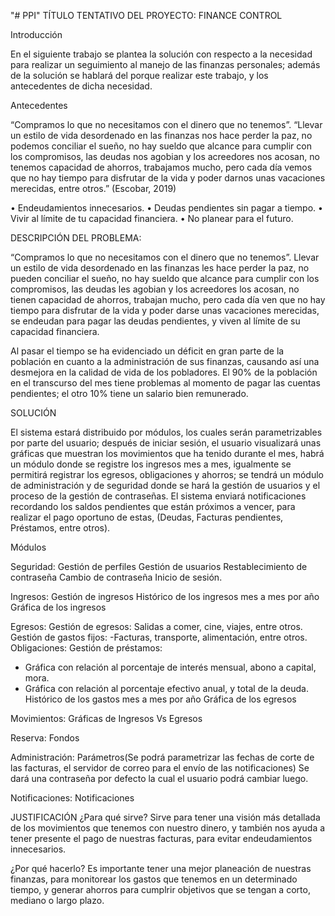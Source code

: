 "# PPI" 
TÍTULO TENTATIVO DEL PROYECTO:  FINANCE CONTROL

Introducción

En el siguiente trabajo se plantea la solución con respecto a la necesidad para realizar un seguimiento al manejo de las finanzas personales; además de la solución se hablará del porque realizar este trabajo, y los antecedentes de dicha necesidad.

Antecedentes

“Compramos lo que no necesitamos con el dinero que no tenemos”. 
“Llevar un estilo de vida desordenado en las finanzas nos hace perder la paz, no podemos conciliar el sueño, no hay sueldo que alcance para cumplir con los compromisos, las deudas nos agobian y los acreedores nos acosan, no tenemos capacidad de ahorros, trabajamos mucho, pero cada día vemos que no hay tiempo para disfrutar de la vida y poder darnos unas vacaciones merecidas, entre otros.” (Escobar, 2019)

•	Endeudamientos innecesarios.
•	Deudas pendientes sin pagar a tiempo.
•	Vivir al límite de tu capacidad financiera.
•	No planear para el futuro.

DESCRIPCIÓN DEL PROBLEMA:

“Compramos lo que no necesitamos con el dinero que no tenemos”.
Llevar un estilo de vida desordenado en las finanzas les hace perder la paz, no pueden conciliar el sueño, no hay sueldo que alcance para cumplir con los compromisos, las deudas les agobian y los acreedores los acosan, no tienen capacidad de ahorros, trabajan mucho, pero cada día ven que no hay tiempo para disfrutar de la vida y poder darse unas vacaciones merecidas, se endeudan para pagar las deudas pendientes, y viven al límite de su capacidad financiera.

Al pasar el tiempo se ha evidenciado un déficit en gran parte de la población en cuanto a la administración de sus finanzas, causando así una desmejora en la calidad de vida de los pobladores. El 90% de la población en el transcurso del mes tiene problemas al momento de pagar las cuentas pendientes; el otro 10% tiene un salario bien remunerado.

SOLUCIÓN 

El sistema estará distribuido por módulos, los cuales serán parametrizables por parte del usuario; después de iniciar sesión, el usuario visualizará unas gráficas que muestran los movimientos que ha tenido durante el mes, habrá un módulo donde se registre los ingresos mes a mes, igualmente se permitirá registrar los egresos, obligaciones y ahorros; se tendrá un módulo de administración y de seguridad donde se hará la gestión de usuarios y el proceso de la gestión de contraseñas.
El sistema enviará notificaciones recordando los saldos pendientes que están próximos a vencer, para realizar el pago oportuno de estas, (Deudas, Facturas pendientes, Préstamos, entre otros).

Módulos


Seguridad:
Gestión de perfiles
Gestión de usuarios
Restablecimiento de contraseña
Cambio de contraseña
Inicio de sesión.

Ingresos:
Gestión de ingresos
Histórico de los ingresos mes a mes por año
Gráfica de los ingresos

Egresos:
Gestión de egresos: Salidas a comer, cine, viajes, entre otros.
Gestión de gastos fijos: -Facturas, transporte, alimentación, entre otros.
Obligaciones: 
Gestión de préstamos: 
- Gráfica con relación al porcentaje de interés mensual, abono a capital, mora.
- Gráfica con relación al porcentaje efectivo anual, y total de la deuda.
Histórico de los gastos mes a mes por año
Gráfica de los egresos

Movimientos:
Gráficas de Ingresos Vs Egresos

Reserva:
Fondos

Administración:
Parámetros(Se podrá parametrizar las fechas de corte de las facturas, el servidor de correo para el envío de las notificaciones)
Se dará una contraseña por defecto la cual el usuario podrá cambiar luego.

Notificaciones:
Notificaciones 


JUSTIFICACIÓN
¿Para qué sirve?
Sirve para tener una visión más detallada de los movimientos que tenemos con nuestro dinero, y también nos ayuda a tener presente el pago de nuestras facturas, para evitar endeudamientos innecesarios. 

¿Por qué hacerlo?
Es importante tener una mejor planeación de nuestras finanzas, para monitorear los gastos que tenemos en un determinado tiempo, y generar ahorros para cumplrir objetivos que se tengan a corto, mediano o largo plazo.

